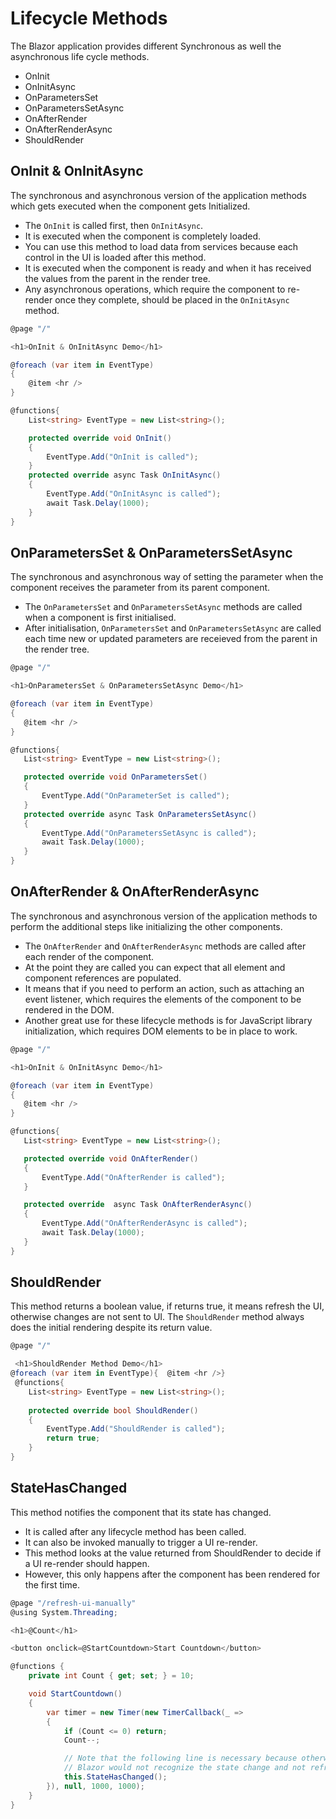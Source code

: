 # Lifecycle Methods

The Blazor application provides different Synchronous as well the asynchronous life cycle methods. 

 - OnInit
 - OnInitAsync
 - OnParametersSet
 - OnParametersSetAsync
 - OnAfterRender
 - OnAfterRenderAsync
 - ShouldRender 
 
## OnInit & OnInitAsync

The synchronous and asynchronous version of the application methods which gets executed when the component gets Initialized. 

 - The `OnInit` is called first, then `OnInitAsync`. 
 - It is executed when the component is completely loaded. 
 - You can use this method to load data from services because each control in the UI is loaded after this method. 
 - It is executed when the component is ready and when it has received the values from the parent in the render tree.
 - Any asynchronous operations, which require the component to re-render once they complete, should be placed in the `OnInitAsync` method.
 
```csharp
@page "/"

<h1>OnInit & OnInitAsync Demo</h1>

@foreach (var item in EventType)
{
    @item <hr />
}

@functions{
    List<string> EventType = new List<string>();

    protected override void OnInit()
    {
        EventType.Add("OnInit is called");
    }
    protected override async Task OnInitAsync()
    { 
        EventType.Add("OnInitAsync is called");
        await Task.Delay(1000);          
    }
}
```

## OnParametersSet & OnParametersSetAsync

The synchronous and asynchronous way of setting the parameter when the component receives the parameter from its parent component.

 - The `OnParametersSet` and `OnParametersSetAsync` methods are called when a component is first initialised.
 - After initialisation, `OnParametersSet` and `OnParametersSetAsync` are called each time new or updated parameters are receieved from the parent in the render tree.

 ```csharp
@page "/"

<h1>OnParametersSet & OnParametersSetAsync Demo</h1>

@foreach (var item in EventType)
{
    @item <hr />
}

 @functions{
    List<string> EventType = new List<string>();
 
    protected override void OnParametersSet()
    {
        EventType.Add("OnParameterSet is called");
    }
    protected override async Task OnParametersSetAsync()
    {
        EventType.Add("OnParametersSetAsync is called");
        await Task.Delay(1000);         
    }
}
```

## OnAfterRender & OnAfterRenderAsync

The synchronous and asynchronous version of the application methods to perform the additional steps like initializing the other components.

 - The `OnAfterRender` and `OnAfterRenderAsync` methods are called after each render of the component. 
 - At the point they are called you can expect that all element and component references are populated.
 - It means that if you need to perform an action, such as attaching an event listener, which requires the elements of the component to be rendered in the DOM. 
 - Another great use for these lifecycle methods is for JavaScript library initialization, which requires DOM elements to be in place to work.

 ```csharp
@page "/"

<h1>OnInit & OnInitAsync Demo</h1>

@foreach (var item in EventType)
{
    @item <hr />
}

 @functions{
    List<string> EventType = new List<string>();

    protected override void OnAfterRender()
    {
        EventType.Add("OnAfterRender is called");
    }

    protected override  async Task OnAfterRenderAsync()
    {
        EventType.Add("OnAfterRenderAsync is called");
        await Task.Delay(1000);           
    }
}
```

## ShouldRender

This method returns a boolean value, if returns true, it means refresh the UI, otherwise changes are not sent to UI.
The `ShouldRender` method always does the initial rendering despite its return value.

```csharp
@page "/"

 <h1>ShouldRender Method Demo</h1>
@foreach (var item in EventType){  @item <hr />}
 @functions{
    List<string> EventType = new List<string>();
 
    protected override bool ShouldRender()
    {
        EventType.Add("ShouldRender is called");
        return true;
    }
}
```

## StateHasChanged

This method notifies the component that its state has changed.
 
 - It is called after any lifecycle method has been called. 
 - It can also be invoked manually to trigger a UI re-render.
 - This method looks at the value returned from ShouldRender to decide if a UI re-render should happen. 
 - However, this only happens after the component has been rendered for the first time.
 
```csharp
@page "/refresh-ui-manually"
@using System.Threading;

<h1>@Count</h1>

<button onclick=@StartCountdown>Start Countdown</button>

@functions {
    private int Count { get; set; } = 10;

    void StartCountdown()
    {
        var timer = new Timer(new TimerCallback(_ =>
        {
            if (Count <= 0) return;
            Count--;

            // Note that the following line is necessary because otherwise
            // Blazor would not recognize the state change and not refresh the UI
            this.StateHasChanged();
        }), null, 1000, 1000);
    }
}
```